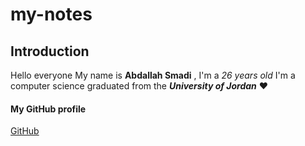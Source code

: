 # my-notes
## Introduction ## 
Hello everyone My name is **Abdallah Smadi** , I'm a *26 years old*
I'm a computer science graduated from the ***University of Jordan*** ❤
#### My GitHub profile ####
[GitHub](https://github.com/Abdsmadi4)


